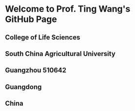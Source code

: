 # Welcome to Prof. Ting Wang's GitHub Page

## College of Life Sciences
## South China Agricultural University
## Guangzhou 510642
## Guangdong
## China 



